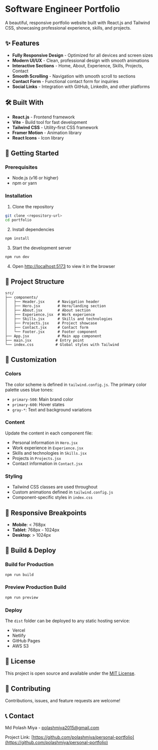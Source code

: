 # Software Engineer Portfolio

A beautiful, responsive portfolio website built with React.js and Tailwind CSS, showcasing professional experience, skills, and projects.

## ✨ Features

- **Fully Responsive Design** - Optimized for all devices and screen sizes
- **Modern UI/UX** - Clean, professional design with smooth animations
- **Interactive Sections** - Home, About, Experience, Skills, Projects, Contact
- **Smooth Scrolling** - Navigation with smooth scroll to sections
- **Contact Form** - Functional contact form for inquiries
- **Social Links** - Integration with GitHub, LinkedIn, and other platforms

## 🛠️ Built With

- **React.js** - Frontend framework
- **Vite** - Build tool for fast development
- **Tailwind CSS** - Utility-first CSS framework
- **Framer Motion** - Animation library
- **React Icons** - Icon library

## 🚀 Getting Started

### Prerequisites

- Node.js (v16 or higher)
- npm or yarn

### Installation

1. Clone the repository
```bash
git clone <repository-url>
cd portfolio
```

2. Install dependencies
```bash
npm install
```

3. Start the development server
```bash
npm run dev
```

4. Open [http://localhost:5173](http://localhost:5173) to view it in the browser

## 📁 Project Structure

```
src/
├── components/
│   ├── Header.jsx      # Navigation header
│   ├── Hero.jsx        # Hero/landing section
│   ├── About.jsx       # About section
│   ├── Experience.jsx  # Work experience
│   ├── Skills.jsx      # Skills and technologies
│   ├── Projects.jsx    # Project showcase
│   ├── Contact.jsx     # Contact form
│   └── Footer.jsx      # Footer component
├── App.jsx             # Main app component
├── main.jsx           # Entry point
└── index.css          # Global styles with Tailwind
```

## 🎨 Customization

### Colors
The color scheme is defined in `tailwind.config.js`. The primary color palette uses blue tones:
- `primary-500`: Main brand color
- `primary-600`: Hover states
- `gray-*`: Text and background variations

### Content
Update the content in each component file:
- Personal information in `Hero.jsx`
- Work experience in `Experience.jsx`
- Skills and technologies in `Skills.jsx`
- Projects in `Projects.jsx`
- Contact information in `Contact.jsx`

### Styling
- Tailwind CSS classes are used throughout
- Custom animations defined in `tailwind.config.js`
- Component-specific styles in `index.css`

## 📱 Responsive Breakpoints

- **Mobile**: < 768px
- **Tablet**: 768px - 1024px
- **Desktop**: > 1024px

## 🚀 Build & Deploy

### Build for Production
```bash
npm run build
```

### Preview Production Build
```bash
npm run preview
```

### Deploy
The `dist` folder can be deployed to any static hosting service:
- Vercel
- Netlify
- GitHub Pages
- AWS S3

## 📄 License

This project is open source and available under the [MIT License](LICENSE).

## 🤝 Contributing

Contributions, issues, and feature requests are welcome!

## 📞 Contact

Md Polash Miya - [polashmiya2015@gmail.com](mailto:polashmiya2015@gmail.com)

Project Link: [https://github.com/polashmiya/personal-portfolio](https://github.com/polashmiya/personal-portfolio)
